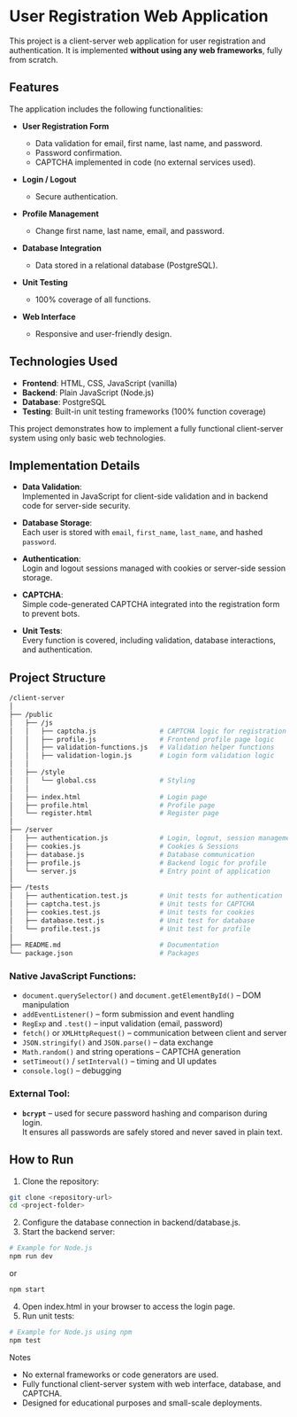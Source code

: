 # User Registration Web Application

This project is a client-server web application for user registration and authentication. It is implemented **without using any web frameworks**, fully from scratch.  

## Features

The application includes the following functionalities:

- **User Registration Form**  
  - Data validation for email, first name, last name, and password.
  - Password confirmation.
  - CAPTCHA implemented in code (no external services used).
  
- **Login / Logout**  
  - Secure authentication.
  
- **Profile Management**  
  - Change first name, last name, email, and password.

- **Database Integration**  
  - Data stored in a relational database (PostgreSQL).

- **Unit Testing**  
  - 100% coverage of all functions.

- **Web Interface**  
  - Responsive and user-friendly design.

## Technologies Used

- **Frontend**: HTML, CSS, JavaScript (vanilla)  
- **Backend**: Plain JavaScript (Node.js)  
- **Database**: PostgreSQL  
- **Testing**: Built-in unit testing frameworks (100% function coverage)  

This project demonstrates how to implement a fully functional client-server system using only basic web technologies.

## Implementation Details

- **Data Validation**:  
  Implemented in JavaScript for client-side validation and in backend code for server-side security.
  
- **Database Storage**:  
  Each user is stored with `email`, `first_name`, `last_name`, and hashed `password`.
  
- **Authentication**:  
  Login and logout sessions managed with cookies or server-side session storage.

- **CAPTCHA**:  
  Simple code-generated CAPTCHA integrated into the registration form to prevent bots.

- **Unit Tests**:  
  Every function is covered, including validation, database interactions, and authentication.

## Project Structure

```bash
/client-server
│
├── /public
│   ├── /js
│   │   ├── captcha.js                # CAPTCHA logic for registration
│   │   ├── profile.js                # Frontend profile page logic
│   │   ├── validation-functions.js   # Validation helper functions
│   │   ├── validation-login.js       # Login form validation logic
│   │
│   ├── /style
│   │   └── global.css                # Styling
│   │
│   ├── index.html                    # Login page
│   ├── profile.html                  # Profile page
│   └── register.html                 # Register page
│
├── /server
│   ├── authentication.js             # Login, logout, session management
│   ├── cookies.js                    # Cookies & Sessions
│   ├── database.js                   # Database communication
│   ├── profile.js                    # Backend logic for profile
│   └── server.js                     # Entry point of application
│
├── /tests
│   ├── authentication.test.js        # Unit tests for authentication
│   ├── captcha.test.js               # Unit tests for CAPTCHA
│   ├── cookies.test.js               # Unit tests for cookies
│   ├── database.test.js              # Unit test for database
│   └── profile.test.js               # Unit test for profile
│
├── README.md                         # Documentation
└── package.json                      # Packages
```

### Native JavaScript Functions:
- `document.querySelector()` and `document.getElementById()` – DOM manipulation  
- `addEventListener()` – form submission and event handling  
- `RegExp` and `.test()` – input validation (email, password)  
- `fetch()` or `XMLHttpRequest()` – communication between client and server  
- `JSON.stringify()` and `JSON.parse()` – data exchange  
- `Math.random()` and string operations – CAPTCHA generation  
- `setTimeout()` / `setInterval()` – timing and UI updates  
- `console.log()` – debugging  

### External Tool:
- **`bcrypt`** – used for secure password hashing and comparison during login.  
  It ensures all passwords are safely stored and never saved in plain text.

## How to Run

1. Clone the repository:

```bash
git clone <repository-url>
cd <project-folder>
```

2. Configure the database connection in backend/database.js.
3. Start the backend server:

```bash
# Example for Node.js
npm run dev
```

or

```bash
npm start
```

4. Open index.html in your browser to access the login page.
5. Run unit tests:

```bash
# Example for Node.js using npm
npm test
```

Notes
- No external frameworks or code generators are used.
- Fully functional client-server system with web interface, database, and CAPTCHA.
- Designed for educational purposes and small-scale deployments.
